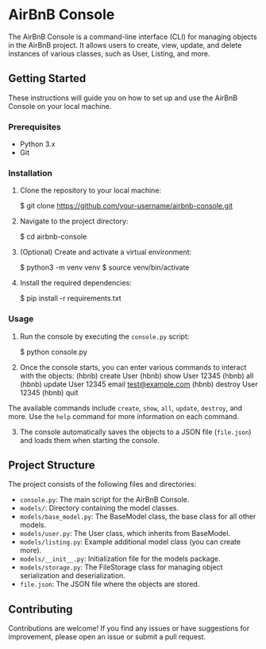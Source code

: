 # AirBnB Console

The AirBnB Console is a command-line interface (CLI) for managing objects in the AirBnB project. It allows users to create, view, update, and delete instances of various classes, such as User, Listing, and more.

## Getting Started

These instructions will guide you on how to set up and use the AirBnB Console on your local machine.

### Prerequisites

- Python 3.x
- Git

### Installation

1. Clone the repository to your local machine:

    $ git clone https://github.com/your-username/airbnb-console.git

2. Navigate to the project directory:

    $ cd airbnb-console


3. (Optional) Create and activate a virtual environment:

    $ python3 -m venv venv
    $ source venv/bin/activate


4. Install the required dependencies:

    $ pip install -r requirements.txt


### Usage

1. Run the console by executing the `console.py` script:

    $ python console.py

2. Once the console starts, you can enter various commands to interact with the objects:
    (hbnb) create User
    (hbnb) show User 12345
    (hbnb) all
    (hbnb) update User 12345 email test@example.com
    (hbnb) destroy User 12345
    (hbnb) quit

The available commands include `create`, `show`, `all`, `update`, `destroy`, and more. Use the `help` command for more information on each command.

3. The console automatically saves the objects to a JSON file (`file.json`) and loads them when starting the console.

## Project Structure

The project consists of the following files and directories:

- `console.py`: The main script for the AirBnB Console.
- `models/`: Directory containing the model classes.
- `models/base_model.py`: The BaseModel class, the base class for all other models.
- `models/user.py`: The User class, which inherits from BaseModel.
- `models/listing.py`: Example additional model class (you can create more).
- `models/__init__.py`: Initialization file for the models package.
- `models/storage.py`: The FileStorage class for managing object serialization and deserialization.
- `file.json`: The JSON file where the objects are stored.

## Contributing

Contributions are welcome! If you find any issues or have suggestions for improvement, please open an issue or submit a pull request.



